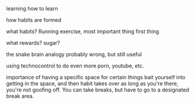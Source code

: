 learning how to learn

how habits are formed

what habits? Running exercise, most important thing first thing

what rewards? sugar?

the snake brain analogy
probably wrong, but still useful

using technocontrol to do even more
porn, youtube, etc.

importance of having a specific space for certain things
bait yourself into getting in the space, and then habit takes over
as long as you're there, you're not goofing off. You can take breaks, but have to go to a designated break area.
